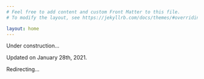 ```yaml
---
# Feel free to add content and custom Front Matter to this file.
# To modify the layout, see https://jekyllrb.com/docs/themes/#overriding-theme-defaults

layout: home
---
```

<html>
  <head>
    <meta HTTP-EQUIV="REFRESH" content="10; url=https://ins2i.cnrs.fr/fr/cnrsinfo/un-erc-face-au-challenge-du-big-data">
  </head>
</html>


Under construction...

Updated on January 28th, 2021.

Redirecting...
